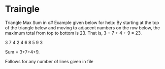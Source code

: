 # Traingle

Triangle Max Sum in c#
Example given below for help:
By starting at the top of the triangle below and moving to adjacent numbers on the row below, the maximum total from top to bottom is 23. That is, 3 + 7 + 4 + 9 = 23.

3
7 4
2 4 6
8 5 9 3

Sum = 3+7+4+9.

Follows for any number of lines given in file
